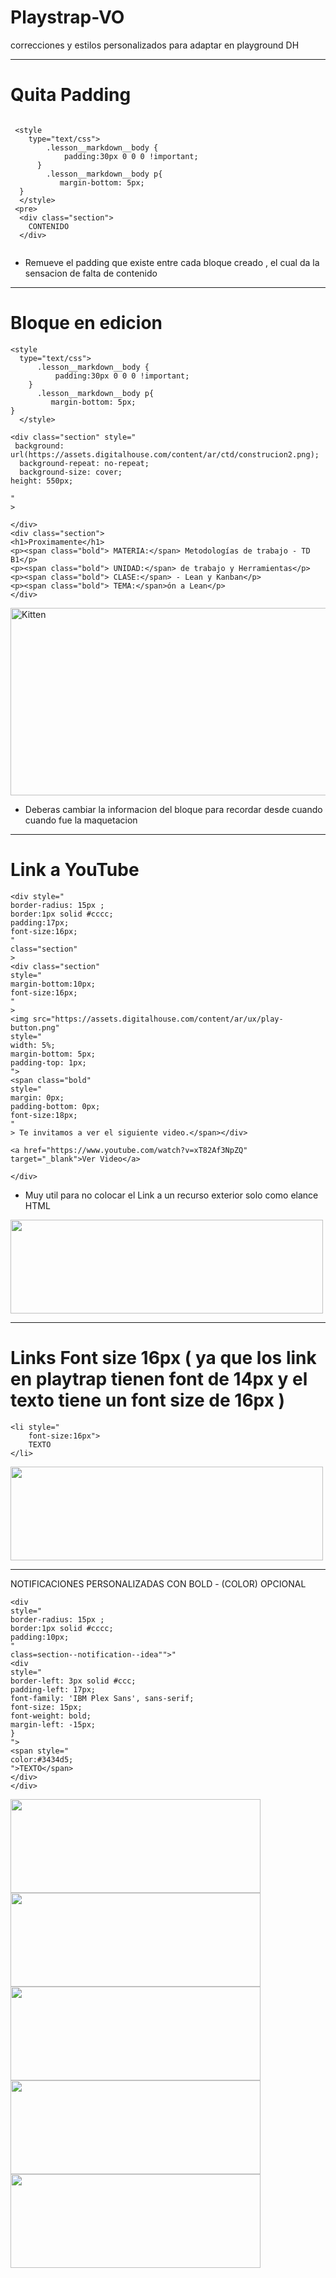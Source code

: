 # Playstrap-VO
correcciones y estilos personalizados para adaptar en playground DH

____

# Quita Padding


```

 <style 
    type="text/css">
        .lesson__markdown__body {
            padding:30px 0 0 0 !important;
      }
        .lesson__markdown__body p{
           margin-bottom: 5px;
  }
  </style>
 <pre>
  <div class="section">
    CONTENIDO
  </div>  


```
 
 - Remueve el padding que existe entre cada bloque creado , el cual da la sensacion de falta de contenido


_____

# Bloque en edicion

```
<style 
  type="text/css">
      .lesson__markdown__body {
          padding:30px 0 0 0 !important;
    }
      .lesson__markdown__body p{
         margin-bottom: 5px;
}
  </style>

<div class="section" style="
 background: url(https://assets.digitalhouse.com/content/ar/ctd/construcion2.png);
  background-repeat: no-repeat;
  background-size: cover;
height: 550px;

"
>

</div>
<div class="section">
<h1>Proximamente</h1>
<p><span class="bold"> MATERIA:</span> Metodologías de trabajo - TD B1</p>
<p><span class="bold"> UNIDAD:</span> de trabajo y Herramientas</p>
<p><span class="bold"> CLASE:</span> - Lean y Kanban</p>
<p><span class="bold"> TEMA:</span>ón a Lean</p>
</div>
```


<img src="https://raw.githubusercontent.com/ortizvictorw/Playtrap-VO/main/Screenshot_2021-03-24%20Playground%20Digital%20House(4).png" alt="Kitten"
	title="" width="550" height="300"/>


- Deberas cambiar la informacion del bloque para recordar desde cuando cuando fue la maquetacion

____
# Link a YouTube
```
<div style="
border-radius: 15px ;
border:1px solid #cccc;
padding:17px;
font-size:16px;
" 
class="section"
>
<div class="section"
style="
margin-bottom:10px;
font-size:16px;
"
>
<img src="https://assets.digitalhouse.com/content/ar/ux/play-button.png"
style="
width: 5%;
margin-bottom: 5px;
padding-top: 1px;
">
<span class="bold"
style="
margin: 0px;
padding-bottom: 0px;
font-size:18px;
"
> Te invitamos a ver el siguiente video.</span></div>
 
<a href="https://www.youtube.com/watch?v=xT82Af3NpZQ" target="_blank">Ver Video</a>

</div>
```
- Muy util para no colocar el Link a un recurso exterior solo como elance HTML

<img src="https://raw.githubusercontent.com/ortizvictorw/Playtrap-VO/main/Screenshot_2021-03-24%20Playground%20Digital%20House(1).png" alt="" title="A cute kitten" width="500" height="150"/>

_____

# Links Font size 16px ( ya que los link en playtrap tienen font de 14px y el texto tiene un font size de 16px )

```
<li style="
	font-size:16px">
	TEXTO
</li>
```
<img src="https://raw.githubusercontent.com/ortizvictorw/Playtrap-VO/main/Screenshot_2021-03-25%20Maquetado_VictorOrtiz_UX%2BCTD(1).png" alt="" title="A cute kitten" width="500" height="150"/>


_____
NOTIFICACIONES PERSONALIZADAS CON BOLD - (COLOR) OPCIONAL
```
<div
style="
border-radius: 15px ;
border:1px solid #cccc;
padding:10px;
"
class=section--notification--idea"">"
<div
style="
border-left: 3px solid #ccc;
padding-left: 17px;
font-family: 'IBM Plex Sans', sans-serif;
font-size: 15px;
font-weight: bold;
margin-left: -15px;
}
">
<span style="
color:#3434d5;
">TEXTO</span>
</div>
</div>
```
<img src="https://raw.githubusercontent.com/ortizvictorw/Playtrap-VO/main/Screenshot_2021-03-25%20Maquetado_VictorOrtiz_UX%2BCTD(2).png" alt="" title="A cute kitten" width="400" height="150"/>
<img src="https://raw.githubusercontent.com/ortizvictorw/Playtrap-VO/main/Screenshot_2021-03-25%20Maquetado_VictorOrtiz_UX%2BCTD(3).png" alt="" title="A cute kitten" width="400" height="150"/>
<img src="https://raw.githubusercontent.com/ortizvictorw/Playtrap-VO/main/Screenshot_2021-03-25%20Maquetado_VictorOrtiz_UX%2BCTD(5).png" alt="" title="A cute kitten" width="400" height="150"/>
<img src="https://raw.githubusercontent.com/ortizvictorw/Playtrap-VO/main/Screenshot_2021-03-25%20Maquetado_VictorOrtiz_UX%2BCTD(6).png" alt="" title="A cute kitten" width="400" height="150"/>
<img src="https://raw.githubusercontent.com/ortizvictorw/Playtrap-VO/main/Screenshot_2021-03-25%20Maquetado_VictorOrtiz_UX%2BCTD(4).png" alt="" title="A cute kitten" width="400" height="150"/>


